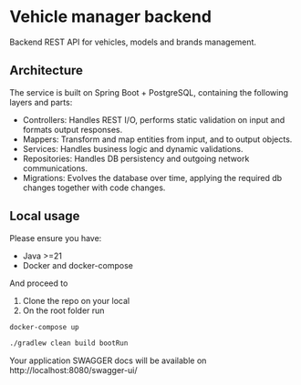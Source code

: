 # Vehicle manager backend

Backend REST API for vehicles, models and brands management.

## Architecture

The service is built on Spring Boot + PostgreSQL, containing the following layers and parts:

* Controllers: Handles REST I/O, performs static validation on input and formats output responses.
* Mappers: Transform and map entities from input, and to output objects.
* Services: Handles business logic and dynamic validations.
* Repositories: Handles DB persistency and outgoing network communications.
* Migrations: Evolves the database over time, applying the required db changes together with code changes.

## Local usage

Please ensure you have:

* Java >=21
* Docker and docker-compose

And proceed to

1. Clone the repo on your local
2. On the root folder run

```bash
docker-compose up
```

```bash
./gradlew clean build bootRun
```

Your application SWAGGER docs will be available on
http://localhost:8080/swagger-ui/